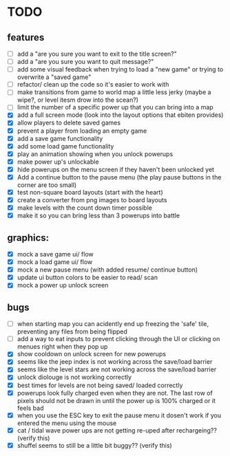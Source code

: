 # TODO
## features
  - [ ] add a "are you sure you want to exit to the title screen?"
  - [ ] add a "are you sure you want to quit message?"
  - [ ] add some visual feedback when trying to load a "new game" or trying to overwrite a "saved game"
  - [ ] refactor/ clean up the code so it's easier to work with
  - [ ] make transitions from game to world map a little less jerky (maybe a wipe?, or level itesm drow into the scean?)
  - [ ] limit the number of a specific power up that you can bring into a map
  - [x] add a full screen mode (look into the layout options that ebiten provides)
  - [x] allow players to delete saved games
  - [x] prevent a player from loading an empty game
  - [x] add a save game functionality
  - [x] add some load game functionality
  - [x] play an animation showing when you unlock powerups
  - [x] make power up's unlockable
  - [x] hide powerups on the menu screen if they haven't been unlocked yet
  - [x] Add a continue button to the pause menu (the play pause buttons in the corner are too small)
  - [x] test non-square board layouts (start with the heart)
  - [x] create a converter from png images to board layouts
  - [x] make levels with the count down timer possible
  - [x] make it so you can bring less than 3 powerups into battle

## graphics:
  - [x] mock a save game ui/ flow
  - [x] mock a load game ui/ flow
  - [x] mock a new pause menu (with added resume/ continue button)
  - [x] update ui button colors to be easier to read/ scan
  - [x] mock a power up unlock screen

## bugs
  - [ ] when starting map you can acidently end up freezing the 'safe' tile, preventing any files from being flipped
  - [ ] add a way to eat inputs to prevent clicking through the UI or clicking on menues right when they pop up
  - [x] show cooldown on unlock screen for new powerups
  - [x] seems like the jeep index is not working across the save/load barrier
  - [x] seems like the level stars are not working across the save/load barrier
  - [x] unlock diolouge is not working correctly
  - [x] best times for levels are not being saved/ loaded correctly
  - [x] powerups look fully charged even when they are not. The last row of pixels should not be drawn in until the power up is 100% charged or it feels bad
  - [x] when you use the ESC key to exit the pause menu it dosen't work if you entered the menu using the mouse
  - [x] cat / tidal wave power ups are not getting re-uped after rechargeing?? (verify this)
  - [x] shuffel seems to still be a little bit buggy?? (verify this)